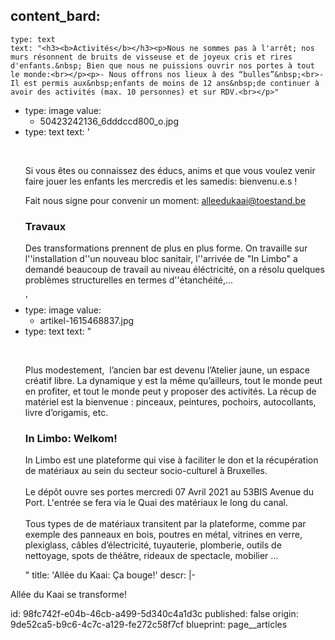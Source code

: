 content_bard:
  -
    type: text
    text: "<h3><b>Activités</b></h3><p>Nous ne sommes pas à l'arrêt; nos murs résonnent de bruits de visseuse et de joyeux cris et rires d'enfants.&nbsp; Bien que nous ne puissions ouvrir nos portes à tout le monde:<br></p><p>- Nous offrons nos lieux à des “bulles”&nbsp;<br>- Il est permis aux&nbsp;enfants de moins de 12 ans&nbsp;de continuer à avoir des activités (max. 10 personnes) et sur RDV.<br></p>"
  -
    type: image
    value:
      - 50423242136_6dddccd800_o.jpg
  -
    type: text
    text: '<p><br></p><p>Si vous êtes ou connaissez des éducs, anims et que vous voulez venir faire jouer les enfants les mercredis et les samedis: bienvenu.e.s !<br></p><p>Fait nous signe pour convenir un moment:&nbsp;<a href="mailto:alleedukaai@toestand.be" target="_blank">alleedukaai@toestand.be</a></p><h3><b>Travaux&nbsp;</b></h3><p>Des&nbsp;transformations&nbsp;prennent de plus en plus forme. On travaille sur l''installation d''un nouveau bloc sanitair, l''arrivée de "In Limbo" a demandé beaucoup de travail au niveau éléctricité, on a résolu quelques problèmes structurelles en termes d''étanchéité,...</p>'
  -
    type: image
    value:
      - artikel-1615468837.jpg
  -
    type: text
    text: "<p><br></p><p>Plus modestement,&nbsp; l’ancien bar est devenu l’Atelier jaune, un espace créatif libre. La dynamique y est la même qu’ailleurs, tout le monde peut en profiter, et tout le monde peut y proposer des activités. La récup de matériel est la bienvenue : pinceaux, peintures, pochoirs, autocollants, livre d’origamis, etc.</p><h3><b>In Limbo: Welkom!&nbsp;</b></h3><p>In Limbo est une plateforme qui vise à faciliter le don et la récupération de matériaux au sein du secteur socio-culturel à Bruxelles.<br><br>Le&nbsp;dépôt&nbsp;ouvre ses portes mercredi 07 Avril 2021&nbsp;au 53BIS Avenue du Port. L'entrée se fera via le Quai des matériaux le long du canal.&nbsp;<br><br>Tous types de de matériaux transitent par la plateforme, comme par exemple des panneaux en bois, poutres en métal, vitrines en verre, plexiglass, câbles d’électricité, tuyauterie, plomberie, outils de nettoyage, spots de théâtre, rideaux de spectacle, mobilier …&nbsp;</p>"
title: 'Allée du Kaai: Ça bouge!'
descr: |-
  <p>Allée du Kaai se transforme!
  </p>
id: 98fc742f-e04b-46cb-a499-5d340c4a1d3c
published: false
origin: 9de52ca5-b9c6-4c7c-a129-fe272c58f7cf
blueprint: page__articles
